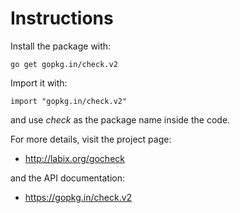 Instructions
============

Install the package with:

    go get gopkg.in/check.v2
    
Import it with:

    import "gopkg.in/check.v2"

and use _check_ as the package name inside the code.

For more details, visit the project page:

* http://labix.org/gocheck

and the API documentation:

* https://gopkg.in/check.v2
